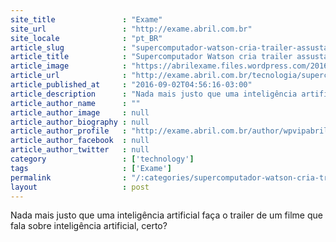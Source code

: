 ```yaml
---
site_title               : "Exame"
site_url                 : "http://exame.abril.com.br"
site_locale              : "pt_BR"
article_slug             : "supercomputador-watson-cria-trailer-assustador-para-filme"
article_title            : "Supercomputador Watson cria trailer assustador para filme"
article_image            : "https://abrilexame.files.wordpress.com/2016/09/size_960_16_9_morgan.jpg?quality=70&strip=all&w=960"
article_url              : "http://exame.abril.com.br/tecnologia/supercomputador-watson-cria-trailer-assustador-para-filme/"
article_published_at     : "2016-09-02T04:56:16-03:00"
article_description      : "Nada mais justo que uma inteligência artificial faça o trailer de um filme que fala sobre inteligência artificial, certo?"
article_author_name      : ""
article_author_image     : null
article_author_biography : null
article_author_profile   : "http://exame.abril.com.br/author/wpvipabril/"
article_author_facebook  : null
article_author_twitter   : null
category                 : ['technology']
tags                     : ['Exame']
permalink                : "/:categories/supercomputador-watson-cria-trailer-assustador-para-filme/"
layout                   : post
---
```


Nada mais justo que uma inteligência artificial faça o trailer de um filme que fala sobre inteligência artificial, certo?
